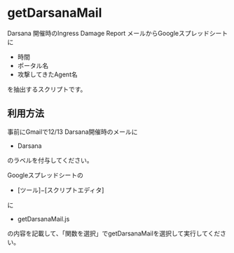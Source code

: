 getDarsanaMail
==============

Darsana 開催時のIngress Damage Report メールからGoogleスプレッドシートに

* 時間
* ポータル名
* 攻撃してきたAgent名

を抽出するスクリプトです。

利用方法
---------

事前にGmailで12/13 Darsana開催時のメールに

* Darsana

のラベルを付与してください。

Googleスプレッドシートの

* [ツール]−[スクリプトエディタ]

に

* getDarsanaMail.js

の内容を記載して、「関数を選択」でgetDarsanaMailを選択して実行してください。

